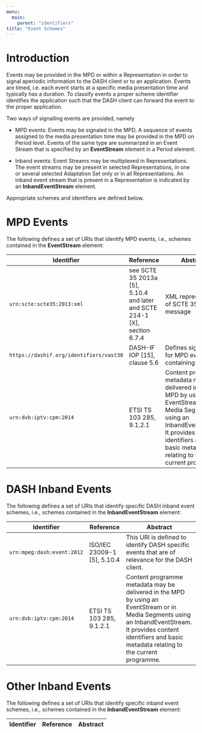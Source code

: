 ```yaml
---
menu:
  main:
    parent: "identifiers"
title: "Event Schemes"
---
```


# Introduction

Events may be provided in the MPD or within a Representation in order to signal aperiodic information to the DASH client or to an application. Events are timed, i.e. each event starts at a specific media presentation time and typically has a duration. To classify events a proper scheme identifier identifies the application such that the DASH client can forward the event to the proper application.

Two ways of signalling events are provided, namely

* MPD events: Events may be signaled in the MPD. A sequence of events assigned to the media presentation time may be provided in the MPD on Period level. Events of the same type are summarized in an Event Stream that is specified by an **EventStream** element in a Period element.

* Inband events: Event Streams may be multiplexed in Representations. The event streams may be present in selected Representations, in one or several selected Adaptation Set only or in all Representations. An inband event stream that is present in a Representation is indicated by an **InbandEventStream** element.

Appropriate schemes and identifiers are defined below.

# MPD Events

The following defines a set of URIs that identify MPD events, i.e., schemes contained in the **EventStream** element:

Identifier                        |Reference                           |Abstract
----------------------------------|------------------------------------|----------------
`urn:scte:scte35:2013:xml`	|see SCTE 35 2013a [5], 5.10.4 and later and SCTE 214-1 [X], section 6.7.4	| XML representation of SCTE 35 message
`https://dashif.org/identifiers/vast30` |	DASH-IF IOP [15], clause 5.6	| Defines signaling for MPD events containing VAST3.0
`urn:dvb:iptv:cpm:2014`	| ETSI TS 103 285, 9.1.2.1 |	Content programme metadata may be delivered in the MPD by using an EventStream or in Media Segments using an InbandEventStream. It provides content identifiers and basic metadata relating to the current programme.

# DASH Inband Events

The following defines a set of URIs that identify specific DASH inband event schemes, i.e., schemes contained in the **InbandEventStream** element:

Identifier                        |Reference                           |Abstract
----------------------------------|------------------------------------|----------------
`urn:mpeg:dash:event:2012`|	ISO/IEC 23009-1 [5], 5.10.4 |	This URI is defined to identify DASH specific events that are of relevance for the DASH client.
`urn:dvb:iptv:cpm:2014` |	ETSI TS 103 285, 9.1.2.1 |	Content programme metadata may be delivered in the MPD by using an EventStream or in Media Segments using an InbandEventStream. It provides content identifiers and basic metadata relating to the current programme.

# Other Inband Events

The following defines a set of URIs that identify specific inband event schemes, i.e., schemes contained in the **InbandEventStream** element:

Identifier                        |Reference                           |Abstract
----------------------------------|------------------------------------|----------------
